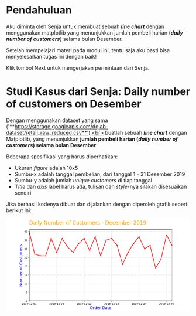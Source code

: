 # Pendahuluan

Aku diminta oleh Senja untuk membuat sebuah **_line chart_** dengan menggunakan matplotlib yang menunjukkan jumlah pembeli harian (**_daily number of customers_**) selama bulan Desember.

Setelah mempelajari materi pada modul ini, tentu saja aku pasti bisa menyelesaikan tugas ini dengan baik!

Klik tombol Next untuk mengerjakan permintaan dari Senja.

# Studi Kasus dari Senja: Daily number of customers on Desember

Dengan menggunakan dataset yang sama<br>
('**https://storage.googleapis.com/dqlab-dataset/retail_raw_reduced.csv**'),<br>
buatlah sebuah **_line chart_** dengan Matplotlib, yang menunjukkan **jumlah pembeli harian (_daily number of customers_) selama bulan Desember**.<br>

Beberapa spesifikasi yang harus diperhatikan:<br>

- Ukuran _figure_ adalah 10x5<br>
- Sumbu-x adalah tanggal pembelian, dari tanggal 1 - 31 Desember 2019<br>
- Sumbu-y adalah jumlah _unique customers_ di tiap tanggal<br>
- _Title_ dan _axis_ label harus ada, tulisan dan _style_-nya silakan disesuaikan sendiri<br>

Jika berhasil kodenya dibuat dan dijalankan dengan diperoleh grafik seperti berikut ini:<br>

<p align="center">
<img src="img/soal_output.png">
</p>
